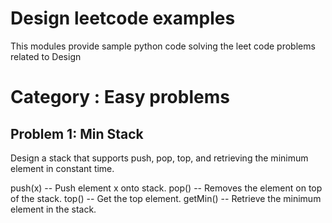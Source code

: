 # Design leetcode examples

This modules provide sample python code solving the leet code problems related to Design

# Category : Easy problems

## Problem 1: Min Stack

Design a stack that supports push, pop, top, and retrieving the minimum element in constant time.

push(x) -- Push element x onto stack.
pop() -- Removes the element on top of the stack.
top() -- Get the top element.
getMin() -- Retrieve the minimum element in the stack.
 